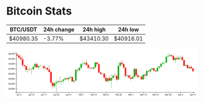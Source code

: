 # Bitcoin Stats

BTC/USDT|24h change|24h high|24h low|
|---|---|---|---|
|$40980.35|-3.77%|$43410.30|$40916.01|

<img src="./chart.svg">
